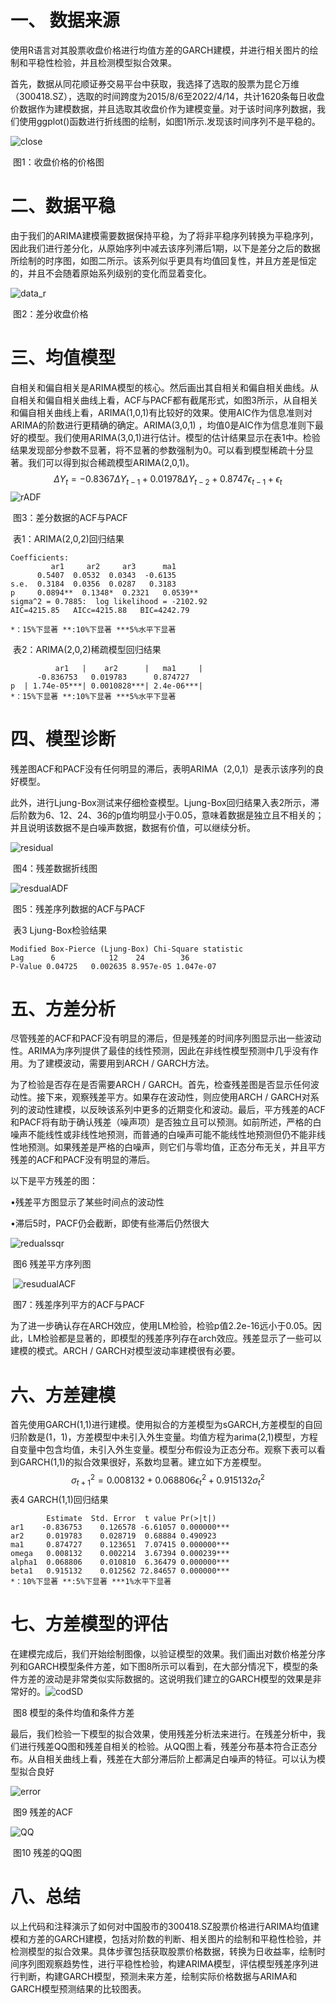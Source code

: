 # 一、 数据来源

使用R语言对其股票收盘价格进行均值方差的GARCH建模，并进行相关图片的绘制和平稳性检验，并且检测模型拟合效果。

首先，数据从同花顺证券交易平台中获取，我选择了选取的股票为昆仑万维（300418.SZ），选取的时间跨度为2015/8/6至2022/4/14，共计1620条每日收盘价数据作为建模数据，并且选取其收盘价作为建模变量。对于该时间序列数据，我们使用ggplot()函数进行折线图的绘制，如图1所示.发现该时间序列不是平稳的。

![close](%E7%AC%AC%E4%B8%80%E9%A2%98.assets/close.png)

​                                                                       图1：收盘价格的价格图

# 二、数据平稳

由于我们的ARIMA建模需要数据保持平稳，为了将非平稳序列转换为平稳序列，因此我们进行差分化，从原始序列中减去该序列滞后1期，以下是差分之后的数据所绘制的时序图，如图二所示。该系列似乎更具有均值回复性，并且方差是恒定的，并且不会随着原始系列级别的变化而显着变化。

![data_r](%E7%AC%AC%E4%B8%80%E9%A2%98.assets/data_r.png)

​																		图2：差分收盘价格

# 三、均值模型

自相关和偏自相关是ARIMA模型的核心。然后画出其自相关和偏自相关曲线。从自相关和偏自相关曲线上看，ACF与PACF都有截尾形式，如图3所示，从自相关和偏自相关曲线上看，ARIMA(1,0,1)有比较好的效果。使用AIC作为信息准则对ARIMA的阶数进行更精确的确定。ARIMA(3,0,1) ，均值0是AIC作为信息准则下最好的模型。我们使用ARIMA(3,0,1)进行估计。模型的估计结果显示在表1中。检验结果发现部分参数不显著，将不显著的参数强制为0。可以看到模型稀疏十分显著。我们可以得到拟合稀疏模型ARIMA(2,0,1)。
$$
\Delta Y_t =-0.8367\Delta Y_{t-1}+0.01978\Delta Y_{t-2}+0.8747\epsilon_{t-1}+\epsilon_{t}
$$
![rADF](%E7%AC%AC%E4%B8%80%E9%A2%98.assets/rADF.png)

​                                                                 图3：差分数据的ACF与PACF

​                                                                    表1：ARIMA(2,0,2)回归结果

```
Coefficients:
         ar1     ar2     ar3      ma1
      0.5407  0.0532  0.0343  -0.6135
s.e.  0.3184  0.0356  0.0287   0.3183
p     0.0894**  0.1348*  0.2321   0.0539**
sigma^2 = 0.7885:  log likelihood = -2102.92
AIC=4215.85   AICc=4215.88   BIC=4242.79

*：15%下显著 **:10%下显著 ***5%水平下显著
```

​                                                                     表2：ARIMA(2,0,2)稀疏模型回归结果

```
          ar1   |    ar2      |   ma1     |
      -0.836753   0.019783      0.874727
p  | 1.74e-05***| 0.0010828***| 2.4e-06***|
*：15%下显著 **:10%下显著 ***5%水平下显著
```

# 四、模型诊断

残差图ACF和PACF没有任何明显的滞后，表明ARIMA（2,0,1）是表示该序列的良好模型。

此外，进行Ljung-Box测试来仔细检查模型。Ljung-Box回归结果入表2所示，滞后阶数为6、12、24、36的p值均明显小于0.05，意味着数据是独立且不相关的；并且说明该数据不是白噪声数据，数据有价值，可以继续分析。

![residual](%E7%AC%AC%E4%B8%80%E9%A2%98.assets/residual.png)

​                                                                 图4：残差数据折线图

![resdualADF](%E7%AC%AC%E4%B8%80%E9%A2%98.assets/resdualADF.png)

​                                                                    图5：残差序列数据的ACF与PACF

​                                                                    表3 Ljung-Box检验结果

```
Modified Box-Pierce (Ljung-Box) Chi-Square statistic
Lag      6            12    24        36 
P-Value 0.04725   0.002635 8.957e-05 1.047e-07
```

# 五、方差分析

尽管残差的ACF和PACF没有明显的滞后，但是残差的时间序列图显示出一些波动性。ARIMA为序列提供了最佳的线性预测，因此在非线性模型预测中几乎没有作用。为了建模波动，需要用到ARCH / GARCH方法。

为了检验是否存在是否需要ARCH / GARCH。首先，检查残差图是否显示任何波动性。接下来，观察残差平方。如果存在波动性，则应使用ARCH / GARCH对系列的波动性建模，以反映该系列中更多的近期变化和波动。最后，平方残差的ACF和PACF将有助于确认残差（噪声项）是否独立且可以预测。如前所述，严格的白噪声不能线性或非线性地预测，而普通的白噪声可能不能线性地预测但仍不能非线性地预测。如果残差是严格的白噪声，则它们与零均值，正态分布无关，并且平方残差的ACF和PACF没有明显的滞后。

以下是平方残差的图：

•残差平方图显示了某些时间点的波动性

 •滞后5时，PACF仍会截断，即使有些滞后仍然很大

![redualssqr](%E7%AC%AC%E4%B8%80%E9%A2%98.assets/redualssqr.png)

​                                                                                图6 残差平方序列图

​                         ![resudualACF](%E7%AC%AC%E4%B8%80%E9%A2%98.assets/resudualACF.png)                                



​                                                               图7：残差序列平方的ACF与PACF

为了进一步确认存在ARCH效应，使用LM检验，检验p值2.2e-16远小于0.05。因此，LM检验都是显著的，即模型的残差序列存在arch效应。残差显示了一些可以建模的模式。ARCH / GARCH对模型波动率建模很有必要。

# 六、方差建模

首先使用GARCH(1,1)进行建模。使用拟合的方差模型为sGARCH,方差模型的自回归阶数是(1，1)，方差模型中未引入外生变量。均值方程为arima(2,1)模型，方程自变量中包含均值，未引入外生变量。模型分布假设为正态分布。观察下表可以看到GARCH(1,1)的拟合效果很好，系数均显著。建立如下方差模型。
$$
\sigma^2_{t+1} = 0.008132 + 0.068806\epsilon^2_{t}+ 0.915132\sigma^2_{t}
$$
​                                                               表4 GARCH(1,1)回归结果

```
        Estimate  Std. Error  t value Pr(>|t|)
ar1    -0.836753    0.126578 -6.61057 0.000000***
ar2     0.019783    0.028719  0.68884 0.490923
ma1     0.874727    0.123651  7.07415 0.000000***
omega   0.008132    0.002214  3.67394 0.000239***
alpha1  0.068806    0.010810  6.36479 0.000000***
beta1   0.915132    0.012562 72.84657 0.000000***
*：10%下显著 **:5%下显著 ***1%水平下显著
```



# 七、方差模型的评估

在建模完成后，我们开始绘制图像，以验证模型的效果。我们画出对数价格差分序列和GARCH模型条件方差，如下图8所示可以看到，在大部分情况下，模型的条件方差的波动是非常类似实际数据的。这说明我们建立的GARCH模型的效果是非常好的。![codSD](%E7%AC%AC%E4%B8%80%E9%A2%98.assets/codSD.png)

​                                                                图8 模型的条件均值和条件方差

最后，我们检验一下模型的拟合效果，使用残差分析法来进行。在残差分析中，我们进行残差QQ图和残差自相关的检验。从QQ图上看，残差分布基本符合正态分布。从自相关曲线上看，残差在大部分滞后阶上都满足白噪声的特征。可以认为模型拟合良好

![error](%E7%AC%AC%E4%B8%80%E9%A2%98.assets/error.png)

​                                                                                 图9 残差的ACF

![QQ](%E7%AC%AC%E4%B8%80%E9%A2%98.assets/QQ.png)

​                                                                             图10 残差的QQ图

# 八、总结

以上代码和注释演示了如何对中国股市的300418.SZ股票价格进行ARIMA均值建模和方差的GARCH建模，包括对阶数的判断、相关图片的绘制和平稳性检验，并检测模型的拟合效果。具体步骤包括获取股票价格数据，转换为日收益率，绘制时间序列图观察趋势性，进行平稳性检验，构建ARIMA模型，评估模型残差序列进行判断，构建GARCH模型，预测未来方差，绘制实际价格数据与ARIMA和GARCH模型预测结果的比较图表。
